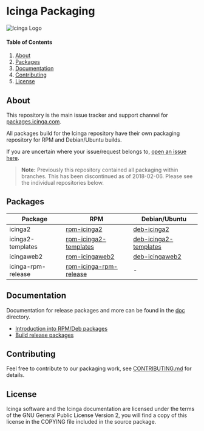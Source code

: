 # Icinga Packaging

![Icinga Logo](https://www.icinga.com/wp-content/uploads/2014/06/icinga_logo.png)

#### Table of Contents

1. [About](#about)
2. [Packages](#packages)
3. [Documentation](#documentation)
4. [Contributing](#contributing)
5. [License](#license)

## About

This repository is the main issue tracker and support channel for [packages.icinga.com].

All packages build for the Icinga repository have their own packaging repository for RPM and Debian/Ubuntu builds.

If you are uncertain where your issue/request belongs to, [open an issue here](https://github.com/Icinga/icinga-packaging/issues/new).

> **Note:**
> Previously this repository contained all packaging within branches.
> This has been discontinued as of 2018-02-06. Please see the individual
> repositories below.

## Packages

Package            | RPM           | Debian/Ubuntu
-------------------|---------------|--------------
icinga2            | [rpm-icinga2] | [deb-icinga2]
icinga2-templates  | [rpm-icinga2-templates] | [deb-icinga2-templates]
icingaweb2         | [rpm-icingaweb2] | [deb-icingaweb2]
icinga-rpm-release | [rpm-icinga-rpm-release] | -

## Documentation

Documentation for release packages and more can be found in the [doc](doc/) directory.

* [Introduction into RPM/Deb packages](doc/01-Introduction.md)
* [Build release packages](doc/02-Release-Packages.md)

## Contributing

Feel free to contribute to our packaging work, see [CONTRIBUTING.md](CONTRIBUTING.md) for details.

## License

Icinga software and the Icinga documentation are licensed under the terms of the GNU
General Public License Version 2, you will find a copy of this license in the
COPYING file included in the source package.

[packages.icinga.com]: https://packages.icinga.com
[rpm-icinga2]: https://github.com/Icinga/rpm-icinga2
[deb-icinga2]: https://github.com/Icinga/deb-icinga2
[rpm-icinga2-templates]: https://github.com/Icinga/rpm-icinga2-templates
[deb-icinga2-templates]: https://github.com/Icinga/deb-icinga2-templates
[rpm-icingaweb2]: https://github.com/Icinga/rpm-icingaweb2
[deb-icingaweb2]: https://github.com/Icinga/deb-icingaweb2
[rpm-icinga-rpm-release]: https://github.com/Icinga/rpm-icinga-rpm-release
